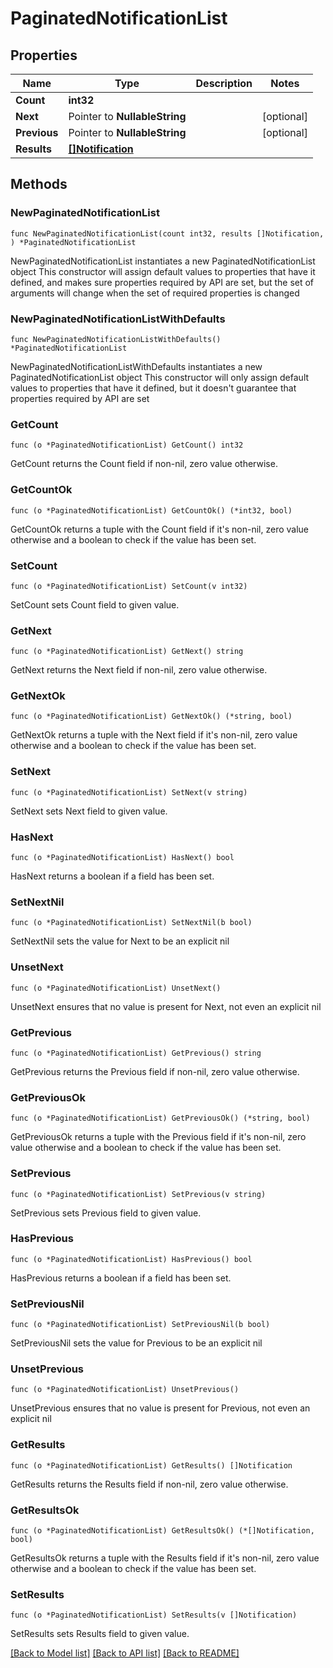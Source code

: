 # PaginatedNotificationList

## Properties

Name | Type | Description | Notes
------------ | ------------- | ------------- | -------------
**Count** | **int32** |  | 
**Next** | Pointer to **NullableString** |  | [optional] 
**Previous** | Pointer to **NullableString** |  | [optional] 
**Results** | [**[]Notification**](Notification.md) |  | 

## Methods

### NewPaginatedNotificationList

`func NewPaginatedNotificationList(count int32, results []Notification, ) *PaginatedNotificationList`

NewPaginatedNotificationList instantiates a new PaginatedNotificationList object
This constructor will assign default values to properties that have it defined,
and makes sure properties required by API are set, but the set of arguments
will change when the set of required properties is changed

### NewPaginatedNotificationListWithDefaults

`func NewPaginatedNotificationListWithDefaults() *PaginatedNotificationList`

NewPaginatedNotificationListWithDefaults instantiates a new PaginatedNotificationList object
This constructor will only assign default values to properties that have it defined,
but it doesn't guarantee that properties required by API are set

### GetCount

`func (o *PaginatedNotificationList) GetCount() int32`

GetCount returns the Count field if non-nil, zero value otherwise.

### GetCountOk

`func (o *PaginatedNotificationList) GetCountOk() (*int32, bool)`

GetCountOk returns a tuple with the Count field if it's non-nil, zero value otherwise
and a boolean to check if the value has been set.

### SetCount

`func (o *PaginatedNotificationList) SetCount(v int32)`

SetCount sets Count field to given value.


### GetNext

`func (o *PaginatedNotificationList) GetNext() string`

GetNext returns the Next field if non-nil, zero value otherwise.

### GetNextOk

`func (o *PaginatedNotificationList) GetNextOk() (*string, bool)`

GetNextOk returns a tuple with the Next field if it's non-nil, zero value otherwise
and a boolean to check if the value has been set.

### SetNext

`func (o *PaginatedNotificationList) SetNext(v string)`

SetNext sets Next field to given value.

### HasNext

`func (o *PaginatedNotificationList) HasNext() bool`

HasNext returns a boolean if a field has been set.

### SetNextNil

`func (o *PaginatedNotificationList) SetNextNil(b bool)`

 SetNextNil sets the value for Next to be an explicit nil

### UnsetNext
`func (o *PaginatedNotificationList) UnsetNext()`

UnsetNext ensures that no value is present for Next, not even an explicit nil
### GetPrevious

`func (o *PaginatedNotificationList) GetPrevious() string`

GetPrevious returns the Previous field if non-nil, zero value otherwise.

### GetPreviousOk

`func (o *PaginatedNotificationList) GetPreviousOk() (*string, bool)`

GetPreviousOk returns a tuple with the Previous field if it's non-nil, zero value otherwise
and a boolean to check if the value has been set.

### SetPrevious

`func (o *PaginatedNotificationList) SetPrevious(v string)`

SetPrevious sets Previous field to given value.

### HasPrevious

`func (o *PaginatedNotificationList) HasPrevious() bool`

HasPrevious returns a boolean if a field has been set.

### SetPreviousNil

`func (o *PaginatedNotificationList) SetPreviousNil(b bool)`

 SetPreviousNil sets the value for Previous to be an explicit nil

### UnsetPrevious
`func (o *PaginatedNotificationList) UnsetPrevious()`

UnsetPrevious ensures that no value is present for Previous, not even an explicit nil
### GetResults

`func (o *PaginatedNotificationList) GetResults() []Notification`

GetResults returns the Results field if non-nil, zero value otherwise.

### GetResultsOk

`func (o *PaginatedNotificationList) GetResultsOk() (*[]Notification, bool)`

GetResultsOk returns a tuple with the Results field if it's non-nil, zero value otherwise
and a boolean to check if the value has been set.

### SetResults

`func (o *PaginatedNotificationList) SetResults(v []Notification)`

SetResults sets Results field to given value.



[[Back to Model list]](../README.md#documentation-for-models) [[Back to API list]](../README.md#documentation-for-api-endpoints) [[Back to README]](../README.md)


